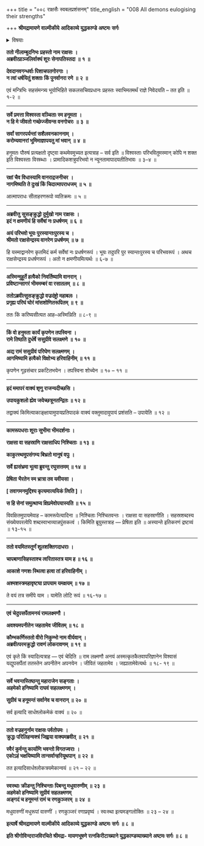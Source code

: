 +++
title = "००८ राक्षसैः स्वबलप्रशंसनम्"
title_english = "008 All demons eulogising their strengths"

+++
**श्रीमद्रामायणे** **वाल्मीकीये** **आदिकाव्ये युद्धकाण्डे** **अष्टमः** **सर्गः**


<details><summary>विषयाः</summary>

प्रहस्तादिभीरावणंप्रत्यास्मश्लाघनपूर्वकं रामादिवधप्रतिज्ञानेन समाश्वासनम् ॥ १ ॥

</details>


**ततो नीलाम्बुदनिभः प्रहस्तो नाम राक्षसः** **।  
अब्रवीत्प्राञ्जलिर्वाक्यं शूरः सेनापतिस्तदा** **॥** **१** **॥**

**देवदानवगन्धर्वाः पिशाचपतगोरगाः** **।  
न त्वां धर्षयितुं शक्ताः किं पुनर्वानरा रणे** **॥** **२** **॥**

एवं मन्त्रिभिः सहसंमन्त्र्य भूयोभिहिते सकलसचिवप्रधानः प्रहस्तः स्वाभिमतमर्थं राज्ञे निवेदयति – तत इति ॥ १-२ ॥

****

**सर्वे प्रमत्ता विश्वस्ता वञ्चिताः स्म हनूमता** **।  
न हि मे जीवतो गच्छेज्जीवन्स वनगोचरः** **॥** **३** **॥**

**सर्वां सागरपर्यन्तां सशैलवनकाननाम्** **।  
करोम्यवानरां भूमिमाज्ञापयतु मां भवान्** **॥** **४** **॥**

हनुमतः पौरुषं प्रत्यक्षतो दृष्ट्वा कथमेवमुच्यत इत्यत्राह – सर्व इति ॥ विश्वस्ताः परिभवितुमस्मान् कोपि न शक्त इति विश्वस्ताः विस्रब्धाः । प्रामादिकशत्रुपरिभवो न न्यूनतामापादयतीतिभावः ॥ ३–४ ॥

****

**रक्षां चैव विधास्यामि वानराद्रजनीचर** **।  
नागमिष्यति ते दुःखं किं चिदात्मापराधजम्** **॥** **५** **॥**

आत्मापराधः सीताहरणरूपो व्यतिक्रमः ॥ ५ ॥

****

**अब्रवीत्तु** **सुसङ्क्रुद्धो दुर्मुखो नाम राक्षसः** **।  
इदं न क्षमणीयं हि सर्वेषां नः प्रधर्षणम्** **॥** **६** **॥**

**अयं परिभवो भूयः पुरस्यान्तःपुरस्य च** **।  
श्रीमतो राक्षसेन्द्रस्य वानरेण** **प्रधर्षणम्** **॥** **७** **॥**

हि यस्माद्वानरेण कृतमिदं कर्म सर्वेषां नः प्रधर्षणरूपं । भूयः तदुपरि पुर स्यान्तःपुरस्य च परिभवरूपं । अथच राक्षसेन्द्रस्य प्रधर्षणरूपं । अतो न क्षमणीयमित्यर्थः ॥ ६-७ ॥

****

**अस्मिन्मुहूर्ते हत्वैको निवर्तिष्यामि वानरान्** **।  
प्रविष्टान्सागरं भीममम्बरं वा रसातलम्** **॥** **८** **॥**

**ततोऽब्रवीत्सुसङ्क्रुद्धो वज्रदंष्ट्रो महाबलः** **।  
प्रगृह्य परिघं घोरं मांसशोणितरूपितम्** **॥** **९** **॥**

ततः किं करिष्यसीत्यत आह–अस्मिन्निति ॥ ८-९ ॥

****

**किं वो हनुमता कार्यं कृपणेन तपस्विना** **।  
रामे तिष्ठति दुर्धर्षे** **ससुग्रीवे सलक्ष्मणे** **॥** **१०** **॥**

**अद्य रामं ससुग्रीवं परिघेण सलक्ष्मणम्** **।  
आगमिष्यामि हत्वैको विक्षोभ्य हरिवाहिनीम्** **॥** **११** **॥**

कृपणेन गूढसंचार प्रकटितभयेन । तपस्विना शोच्येन ॥ १० – ११ ॥

****

**इदं ममापरं वाक्यं शृणु राजन्यदीच्छसि ।**

**उपायकुशलो ह्येव जयेच्छत्रूनतन्द्रितः ॥ १२ ॥**

तद्वाक्यं किमित्याकाङ्क्षायामुपायप्रतिपादकं वाक्यं वक्तुमादावुपायं प्रशंसति – उपायेति ॥ १२ ॥

****

**कामरूपधराः शूराः सुभीमा भीमदर्शनाः ।**

**राक्षसा वा सहस्राणि राक्षसाधिप निश्चिताः ॥ १३ ॥**

**काकुत्स्थमुपसंगम्य बिभ्रतो मानुषं वपुः ।**

**सर्वे ह्यसंभ्रमा भूत्वा ब्रुवन्तु रघुसत्तमम् ॥ १४ ॥**

**प्रेषिता भैरतेन स्म भ्रात्रा तव यवीयसा ।**

**\[ तवागमनमुद्दिश्य कृत्यमात्ययिकं त्विति \] ।**

**स हि सेनां समुत्थाप्य क्षिप्रमेवोपयास्यति ॥ १५ ॥**

विवक्षितमुपायमेवाह – कामरूपेत्यादिना ॥ निश्चिताः निश्चितवन्तः । राक्षसा वा सहस्राणीति । सहस्रशब्दस्य संख्येयपरत्वेपि शब्दस्वाभाव्यान्नपुंसकत्वं । किमिति ब्रूयुस्तत्राह — प्रेषिता इति ॥ अस्यान्ते इतिकरणं द्रष्टव्यं ॥ १३-१५ ॥

****

**ततो वयमितस्तूर्णं शूलशक्तिगदाधराः ।**

**चापबाणासिहस्ताश्च त्वरितास्तत्र याम ह ॥ १६ ॥**

**आकाशे गणशः स्थित्वा हत्वा तां हरिवाहिनीम् ।**

**अश्मशस्त्रमहावृष्ट्या प्रापयाम यमक्षयम् ॥ १७ ॥**

ते वयं तत्र समीपे याम । यामेति लोटि रूपं ॥ १६-१७ ॥

****

**एवं चेदुपसर्पेतामनयं रामलक्ष्मणौ ।**

**अवश्यमपनीतेन जहतामेव जीवितम् ॥ १८ ॥**

**कौम्भकर्णिस्ततो वीरो निकुम्भो नाम वीर्यवान्** **।  
अब्रवीत्परमक्रुद्धो** **रावणं लोकरावणम्** **॥** **१९** **॥**

एवं कृते किं स्यादित्यत्राह — एवं चेदिति ॥ राम लक्ष्मणौ अनयं अस्मत्कृतकैतवापरिज्ञानेन विश्वासं यद्युपसर्पेतां ततस्तेन अपनीतेन अपनयेन । जीवितं जहतामेव । जह्यातामेवेत्यर्थः ॥ १८- १९ ॥

****

**सर्वे भवन्तस्तिष्ठन्तु महाराजेन सङ्गताः** **।  
अहमेको हनिष्यामि राघवं सहलक्ष्मणम्** **।**

**सुग्रीवं च हनूमन्तं सर्वानेव च वानरान् ॥** **२०** **॥**

सर्व इत्यादि सार्धश्लोकमेकं वाक्यं ॥ २० ॥

****

**ततो वज्रहनुर्नाम राक्षसः पर्वतोपमः** **।  
क्रुद्धः परिलिहन्वक्त्रं जिह्वया वाक्यमब्रवीत्** **॥** **२१** **॥**

**स्वैरं कुर्वन्तु कार्याणि भवन्तो विगतज्वराः** **।  
एकोऽहं भक्षयिष्यामि तान्सर्वान्हरियूथपान्** **॥** **२२** **॥**

तत इत्यादिसार्धश्लोकत्रयमेकान्वयं ॥ २१ – २२ ॥

****

**स्वस्थाः क्रीडन्तु निश्चिन्ताः पिबन्तु मधुवारुणीम्** **॥** **२३** **॥  
अहमेको हनिष्यामि सुग्रीवं सहलक्ष्मणम्  
अङ्गदं च हनूमन्तं रामं च रणकुञ्जरम्** **॥** **२४** **॥**

मधुवारुणीं मधुरूपां वारुणीं । रणकुञ्जरं रणाप्रवृष्यं । स्वःस्था इत्यमङ्गलोक्तिः ॥ २३ – २४ ॥

**इत्यार्षे श्रीमद्रामायणे** **वाल्मीकीये** **आदिकाव्ये युद्धकाण्डे** **अष्टमः** **सर्गः ॥** **८** **॥**

**इति श्रीगोविन्दराजविरचिते श्रीमद्रा- मायणभूषणे रत्नकिरीटाख्याने युद्धकाण्डव्याख्याने अष्टमः सर्गः ॥ ८ ॥**
